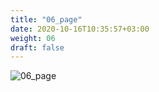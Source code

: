 ```yaml
---
title: "06_page"
date: 2020-10-16T10:35:57+03:00
weight: 06
draft: false
---
```


 ![06_page](/images/prerequisite/06_page.png)

